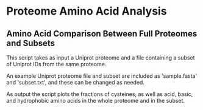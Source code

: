# Proteome Amino Acid Analysis

## Amino Acid Comparison Between Full Proteomes and Subsets

This script takes as input a Uniprot proteome and a file containing a subset of Uniprot IDs from the same proteome. 

An example Uniprot proteome file and subset are included as 'sample.fasta' and 'subset.txt', and these can be changed as needed. 

As output the script plots the fractions of cysteines, as well as acid, basic, and hydrophobic amino acids in the whole proteome and in the subset.
